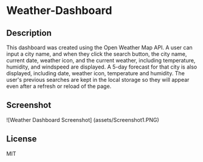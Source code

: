 # Weather-Dashboard

## Description

This dashboard was created using the Open Weather Map API. A user can input a city name, and when they click the search button, the city name, current date, weather icon, and the current weather, including temperature, humidity, and windspeed are displayed. A 5-day forecast for that city is also displayed, including date, weather icon, temperature and humidity. The user's previous searches are kept in the local storage so they will appear even after a refresh or reload of the page.

## Screenshot

![Weather Dashboard Screenshot] (assets/Screenshot1.PNG)

## License

MIT